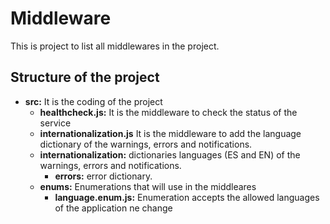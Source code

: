 # Middleware
This is project to list all middlewares in the project.
## Structure of the project
* **src:** It is the coding of the project
    * **healthcheck.js:** It is the middleware to check the status of the service
    * **internationalization.js** It is the middleware to add the language dictionary of the warnings, errors and notifications.
    * **internationalization:** dictionaries languages (ES and EN) of the warnings, errors and notifications.
        * **errors:** error dictionary.
    * **enums:** Enumerations that will use in the middleares
        *  **language.enum.js:** Enumeration accepts the allowed languages of the application
        ne change
    